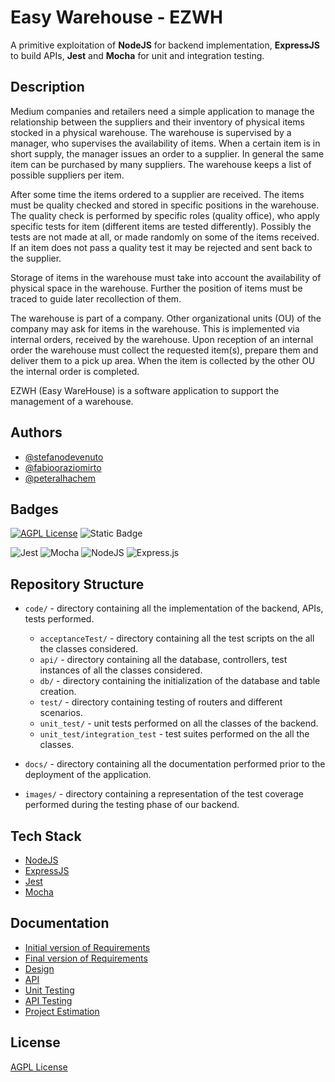 
# Easy Warehouse - EZWH

A primitive exploitation of **NodeJS** for backend implementation, **ExpressJS** to build APIs, **Jest** and **Mocha** for unit and integration testing.



## Description 

Medium companies and retailers need a simple application to manage the relationship between the suppliers and their inventory of physical items stocked in a physical warehouse. The warehouse is supervised by a manager, who supervises the availability of items. When a certain item is in short supply, the manager issues an order to a supplier. In general the same item can be purchased by many suppliers. The warehouse keeps a list of possible suppliers per item.

After some time the items ordered to a supplier are received. The items must be quality checked and stored in specific positions in the warehouse. The quality check is performed by specific roles (quality office), who apply specific tests for item (different items are tested differently). Possibly the tests are not made at all, or made randomly on some of the items received. If an item does not pass a quality test it may be rejected and sent back to the supplier.

Storage of items in the warehouse must take into account the availability of physical space in the warehouse. Further the position of items must be traced to guide later recollection of them.

The warehouse is part of a company. Other organizational units (OU) of the company may ask for items in the warehouse. This is implemented via internal orders, received by the warehouse. Upon reception of an internal order the warehouse must collect the requested item(s), prepare them and deliver them to a pick up area. When the item is collected by the other OU the internal order is completed.

EZWH (Easy WareHouse) is a software application to support the management of a warehouse.
## Authors

- [@stefanodevenuto](https://github.com/stefanodevenuto)
- [@fabiooraziomirto](https://github.com/fabiooraziomirto)
- [@peteralhachem](https://github.com/peteralhachem)


## Badges


[![AGPL License](https://img.shields.io/badge/license-AGPL-blue.svg)](http://www.gnu.org/licenses/agpl-3.0)
![Static Badge](https://img.shields.io/badge/university-poliTO-green)

![Jest](https://img.shields.io/badge/-jest-%23C21325?style=for-the-badge&logo=jest&logoColor=white)
![Mocha](https://img.shields.io/badge/-mocha-%238D6748?style=for-the-badge&logo=mocha&logoColor=white)
![NodeJS](https://img.shields.io/badge/node.js-6DA55F?style=for-the-badge&logo=node.js&logoColor=white)
![Express.js](https://img.shields.io/badge/express.js-%23404d59.svg?style=for-the-badge&logo=express&logoColor=%2361DAFB)

## Repository Structure

- `code/` - directory containing all the implementation of the backend, APIs, tests performed. 
    - `acceptanceTest/` - directory containing all the test scripts on the all the classes considered.
    - `api/` - directory containing all the database, controllers, test instances of all the classes considered.
    - `db/` - directory containing the initialization of the database and table creation.
    - `test/` - directory containing testing of routers and different scenarios.
    - `unit_test/` - unit tests performed on all the classes of the backend. 
    - `unit_test/integration_test` - test suites performed on the all the classes. 


- `docs/` - directory containing all the documentation performed prior to the deployment of the application. 

- `images/` - directory containing a representation of the test coverage performed during the testing phase of our backend.





## Tech Stack

- [NodeJS](https://nodejs.org/en)
- [ExpressJS](https://expressjs.com/)
- [Jest](https://jestjs.io/)
- [Mocha](https://mochajs.org/)


## Documentation

- [Initial version of Requirements](docs\RequirementsDocument.md)
- [Final version of Requirements](docs\OfficialRequirements.md)
- [Design](docs\DesignDocument.md)
- [API](docs\API.md)
- [Unit Testing](docs\UnitTestReport.md)
- [API Testing](docs\ApiTestReport.md)
- [Project Estimation](docs\Estimation.md)


## License

[AGPL License](https://www.gnu.org/licenses/agpl-3.0)

